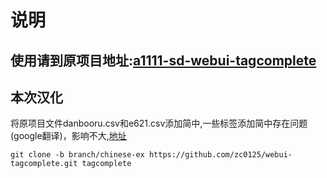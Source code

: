 # 说明
## 使用请到原项目地址:[a1111-sd-webui-tagcomplete](https://github.com/DominikDoom/a1111-sd-webui-tagcomplete)

## 本次汉化

将原项目文件danbooru.csv和e621.csv添加简中,一些标签添加简中存在问题(google翻译)，影响不大,[地址](https://github.com/zc0125/webui-tagcomplete/tree/branch/chinese-ex)


```
git clone -b branch/chinese-ex https://github.com/zc0125/webui-tagcomplete.git tagcomplete
```
